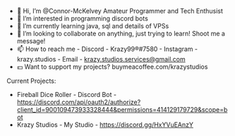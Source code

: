 - 👋 Hi, I’m @Connor-McKelvey Amateur Programmer and Tech Enthusist
- 👀 I’m interested in programming discord bots
- 🌱 I’m currently learning java, sql and details of VPSs
- 💞️ I’m looking to collaborate on anything, just trying to learn! Shoot me a message!
- 📫 How to reach me 
      - Discord - Krazy99®#7580
      - Instagram - krazy.studios
      - Email - krazy.studios.services@gmail.com
- 💵 Want to support my projects? buymeacoffee.com/krazystudios

Current Projects:
 - Fireball Dice Roller - Discord Bot - https://discord.com/api/oauth2/authorize?client_id=900109473933328444&permissions=414129179729&scope=bot
 - Krazy Studios - My Studio - https://discord.gg/HxYVuEAnzY
<!---
Connor-McKelvey/Connor-McKelvey is a ✨ special ✨ repository because its `README.md` (this file) appears on your GitHub profile.
You can click the Preview link to take a look at your changes.
--->
